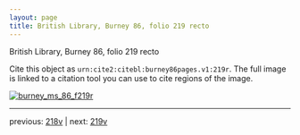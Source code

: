 ```yaml
---
layout: page
title: British Library, Burney 86, folio 219 recto
---
```


British Library, Burney 86, folio 219 recto

Cite this object as `urn:cite2:citebl:burney86pages.v1:219r`.  The full image is linked to a citation tool you can use to cite regions of the image.

[![burney_ms_86_f219r](http://www.homermultitext.org/iipsrv?IIIF=/project/homer/pyramidal/deepzoom/citebl/burney86imgs/v1/burney_ms_86_f219r.tif/full/800,/0/default.jpg)](http://www.homermultitext.org/ict2/?urn=urn:cite2:citebl:burney86imgs.v1:burney_ms_86_f219r) 

---

previous:  [218v](../218v/) | next: [219v](../219v/)